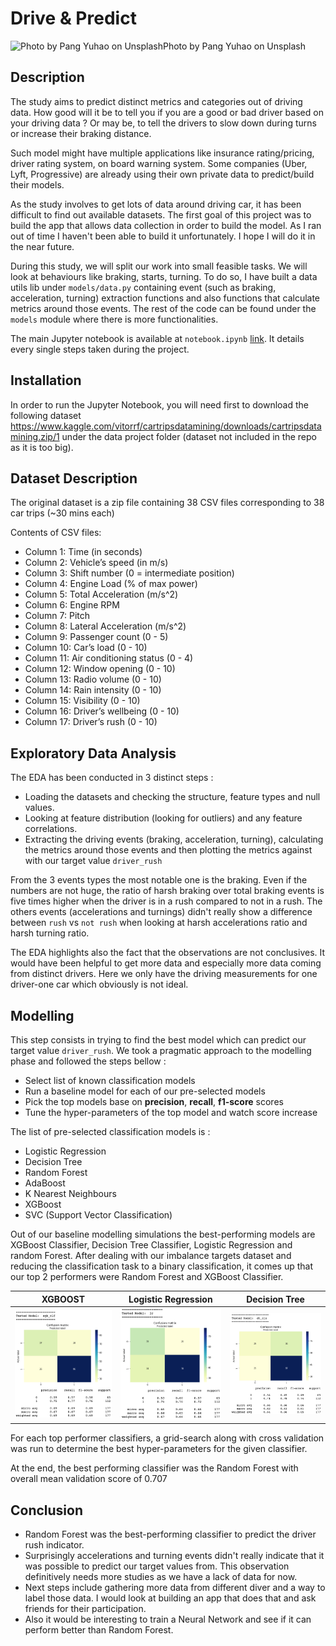 # Drive & Predict

![Photo by Pang Yuhao on Unsplash](images/pang-yuhao-X00ZafKUdBo-unsplash.jpg)Photo by Pang Yuhao on Unsplash

## Description
The study aims to predict distinct metrics and categories out of driving data.
How good will it be to tell you if you are a good or bad driver based on your
driving data ? Or may be, to tell the drivers to slow down during turns or increase
their braking distance.

Such model might have multiple applications like insurance rating/pricing,
driver rating system, on board warning system. Some companies (Uber, Lyft,
Progressive) are already using their own private data to predict/build their
models.

As the study involves to get lots of data around driving car, it has been
difficult to find out available datasets. The first goal of this project was to
build the app that allows data collection in order to build the model. As I ran
out of time I haven't been able to build it unfortunately. I hope I will do it
in the near future.

During this study, we will split our work into small feasible tasks. We will look
at behaviours like braking, starts, turning. To do so, I have built a data utils
lib under `models/data.py` containing event (such as braking, acceleration, turning)
extraction functions and also functions that calculate metrics around those events. The rest of the code can be found under the `models` module where there is more functionalities.

The main Jupyter notebook is available at `notebook.ipynb` [link](https://github.com/fleralle/drive-predict/blob/master/notebook.ipynb). It details every single steps taken during the project.

## Installation
In order to run the Jupyter Notebook, you will need first to download the
following dataset https://www.kaggle.com/vitorrf/cartripsdatamining/downloads/cartripsdatamining.zip/1 under the data project folder (dataset not included in
the repo as it is too big).

## Dataset Description
The original dataset is a zip file containing 38 CSV files corresponding to 38
car trips (~30 mins each)

Contents of CSV files:
* Column 1: Time (in seconds)
* Column 2: Vehicle’s speed (in m/s)
* Column 3: Shift number (0 = intermediate position)
* Column 4: Engine Load (% of max power)
* Column 5: Total Acceleration (m/s^2)
* Column 6: Engine RPM
* Column 7: Pitch
* Column 8: Lateral Acceleration (m/s^2)
* Column 9: Passenger count (0 - 5)
* Column 10: Car’s load (0 - 10)
* Column 11: Air conditioning status (0 - 4)
* Column 12: Window opening (0 - 10)
* Column 13: Radio volume (0 - 10)
* Column 14: Rain intensity (0 - 10)
* Column 15: Visibility (0 - 10)
* Column 16: Driver’s wellbeing (0 - 10)
* Column 17: Driver’s rush (0 - 10)

## Exploratory Data Analysis

The EDA has been conducted in 3 distinct steps :
* Loading the datasets and checking the structure, feature types and null values.
* Looking at feature distribution (looking for outliers) and any feature correlations.
* Extracting the driving events (braking, acceleration, turning), calculating the metrics around those events and then plotting the metrics against with our target value `driver_rush`

From the 3 events types the most notable one is the braking. Even if the numbers are not huge, the ratio of harsh braking over total braking events is five times higher when the driver is in a rush compared to not in a rush. The others events (accelerations and turnings) didn't really show a difference between `rush` vs `not rush` when looking at harsh accelerations ratio and harsh turning ratio.

The EDA highlights also the fact that the observations are not conclusives. It would have been helpful to get more data and especially more data coming from distinct drivers. Here we only have the driving measurements for one driver-one car which obviously is not ideal.

## Modelling

This step consists in trying to find the best model which can predict our target value `driver_rush`.
We took a pragmatic approach to the modelling phase and followed the steps bellow :

* Select list of known classification models
* Run a baseline model for each of our pre-selected models
* Pick the top models base on **precision**, **recall**, **f1-score** scores
* Tune the hyper-parameters of the top model and watch score increase

The list of pre-selected classification models is :

* Logistic Regression
* Decision Tree
* Random Forest
* AdaBoost
* K Nearest Neighbours
* XGBoost
* SVC (Support Vector Classification)

Out of our baseline modelling simulations the best-performing models are XGBoost Classifier, Decision Tree Classifier, Logistic Regression and random Forest. After dealing with our imbalance targets dataset and reducing the classification task to a binary classification, it comes up that our top 2 performers were Random Forest and XGBoost Classifier.

XGBOOST                  |  Logistic Regression     |  Decision Tree
:-----------------------:|:------------------------:|:-------------------------:
![XGBoost Classifier Results](images/xgboost-classifier-results.png) | ![Logistic Regression Classifier Results](images/lr-classifier-results.png) | ![Decision Tree Classifier Results](images/dt-classifier-results.png)

For each top performer classifiers, a grid-search along with cross validation was run to determine the best hyper-parameters for the given classifier.

At the end, the best performing classifier was the Random Forest with overall mean validation score of 0.707

## Conclusion

* Random Forest was the best-performing classifier to predict the driver rush indicator.
* Surprisingly accelerations and turning events didn't really indicate that it was possible to predict our target values from. This observation definitively needs more studies as we have a lack of data for now.
* Next steps include gathering more data from different diver and a way to label those data. I would look at building an app that does that and ask friends for their participation.
* Also it would be interesting to train a Neural Network and see if it can perform better than Random Forest.
